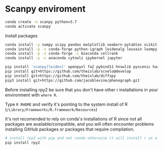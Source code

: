 # Scanpy enviroment

```bash
conda create -n scanpy python=3.7
conda activate scanpy
```

Install packages

```bash
conda install -y numpy scipy pandas matplotlib seaborn pytables scikit-learn statsmodels numba pytables notebook
conda install -y -c conda-forge python-igraph leidenalg louvain loompy h5py jupyterlab multicore-tsne ipywidgets jupyterlab_widgets
conda install -y -c conda-forge -c bioconda cellrank
conda install -y -c anaconda cytoolz ipykernel jupyter

pip install 'scanpy[leiden]' openpyxl fa2 pybind11 hnswlib pyscenic harmonypy bbknn phate wishbone_dev scikit-misc
pip install git+https://github.com/theislab/scvelo@develop
pip install git+https://github.com/theislab/diffxpy
pip3 install git+https://github.com/jacoblevine/phenograph.git

```

Before installing rpy2 be sure that you don't have other r installations in your environment with `where R`.

Type `R RHOME` and verify it's pointing to the system install of R (`/Library/Frameworks/R.framework/Resources`)

It's not recomended to rely on conda's installations of R since not all packages are available/compatible, and you will often encounter problems installing GitHub packages or packages that require compilation.

```bash
# install rpy2 with pip and not conda otherwise it will install r as a dependency
pip install rpy2
```

